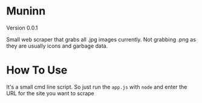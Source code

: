 Muninn
======
Version 0.0.1

Small web scraper that grabs all .jpg images currently. Not grabbing .png as they
are usually icons and garbage data.

How To Use
==========
It's a small cmd line script. So just run the `app.js` with `node` and enter the URL
for the site you want to scrape
